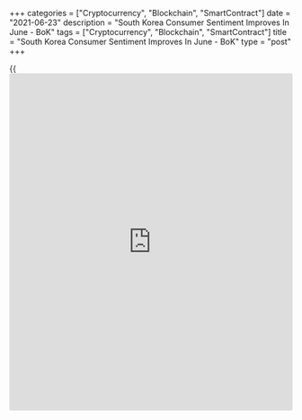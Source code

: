 +++
categories = ["Cryptocurrency", "Blockchain", "SmartContract"]
date = "2021-06-23"
description = "South Korea Consumer Sentiment Improves In June - BoK"
tags = ["Cryptocurrency", "Blockchain", "SmartContract"]
title = "South Korea Consumer Sentiment Improves In June - BoK"
type = "post"
+++

{{<iframe id="large-banner" src="https://www.bounty.group/#slide=11.0" width="100%" height="600" scrolling="no" style="border: 0px solid rgb(216, 221, 230); border-radius: 3px;">}}

Consumer sentiment in South Korea strengthened in June, the Bank of
Korea said on Thursday with a composite consumer sentiment index score
of 110.3 - up from 105.2 in May.

Consumer sentiment regarding current living standards was unchanged, at
93, while the outlook was two points higher at 95.

Consumer sentiment related to future household income was two points
higher at 100, while the outlook was five points higher at 113.

Consumer sentiment concerning current domestic economic conditions was
nine points at 94, while the outlook was 10 points higher at 109.

The expected inflation rate for the following year was 2.3 percent.

For comments and feedback [contact](https://www.playgroundfx.com/contact/): editorial@rtt[news](https://www.letsplayfx.com/blog/forex-news-website/).com

[Economic News][1]

 **What parts of the world are seeing the best (and worst) economic
performances lately? Click[here][2] to check out our [Econ Scorecard][2]
and find out! See up-to-the-moment [ranking](https://www.playgroundfx.com/blog/crypto-exchange-ranking/)s for the best and worst
performers in [GDP][3], [unemployment rate][4], [inflation][5] and much
more.**

   1. www.rtt[news](https://www.letsplayfx.com/blog/forex-news-website/).com/Content/EconomicNews.aspx
   2. www.rtt[news](https://www.letsplayfx.com/blog/forex-news-website/).com/economic-scorecard/world-rank/retail-sales/highest-performance.aspx
   3. www.rtt[news](https://www.letsplayfx.com/blog/forex-news-website/).com/economic-scorecard/world-rank/GDP/highest-performance.aspx
   4. www.rtt[news](https://www.letsplayfx.com/blog/forex-news-website/).com/economic-scorecard/world-rank/unemployment-rate/lowest-performance.aspx
   5. www.rtt[news](https://www.letsplayfx.com/blog/forex-news-website/).com/economic-scorecard/world-rank/CPI/highest-performance.aspx